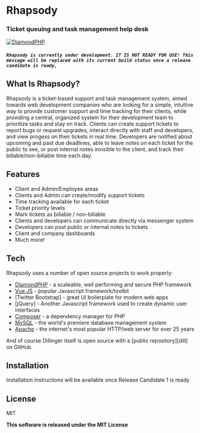 # Rhapsody
### Ticket queuing and task management help desk

[![DiamondPHP](https://diamondphp.org/powered-by.png)](https://diamondphp.org)

#### _`Rhapsody is currently under development. IT IS NOT READY FOR USE! This message will be replaced with its current build status once a release candidate is ready,`_

## What Is Rhapsody?
Rhapsody is a ticket-based support and task management system, aimed towards web development companies who are looking for a simple, intuitive way to provide customer support and time tracking for their clients, while providing a central, organized system for their development team to prioritize tasks and stay on track.
Clients can create support tickets to report bugs or request upgrades, interact directly with staff and developers, and view progess on their tickets in real time.
Developers are notified about upcoming and past due deadlines, able to leave notes on each ticket for the public to see, or post internal notes invisible to the client, and track their billable/non-billable time each day. 

## Features

- Client and Admin/Employee areas
- Clients and Admin can create/modify support tickets
- Time tracking available for each ticket
- Ticket priority levels
- Mark tickets as billable / non-billable
- Clients and developers can communicate directly via messenger system
- Developers can post public or internal notes to tickets
- Client and company dashboards
- Much more!

## Tech

Rhapsody uses a number of open source projects to work properly:

- [DiamondPHP](https://diamondphp.org) - a scaleable, well performing and secure PHP framework
- [Vue JS](https://vuejs.org) - popular Javascript framework/toolkit
- [Twitter Bootstrap] - great UI boilerplate for modern web apps
- [jQuery] - Another Javascript framework used to create dynamic user interfaces
- [Composer](https://getcomposer.com) - a dependency manager for PHP
- [MySQL](https://mysql.com) - the world's premiere database management system
- [Apache](https://httpd.apache.org) - the internet's most popular HTTP/web server for over 25 years


And of course Dillinger itself is open source with a [public repository][dill]
 on GitHub.

## Installation

Installation instructions will be available once Release Candidate 1 is ready 


## License

MIT

**This software is released under the MIT License**
